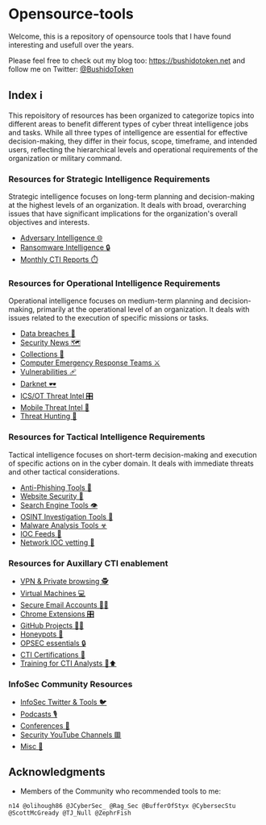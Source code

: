 # Opensource-tools

Welcome, this is a repository of opensource tools that I have found interesting and usefull over the years.

Please feel free to check out my blog too: https://bushidotoken.net and follow me on Twitter: [@BushidoToken](https://twitter.com/BushidoToken)

## Index ℹ️
This repoisitory of resources has been organized to categorize topics into different areas to benefit different types of cyber threat intelligence jobs and tasks. While all three types of intelligence are essential for effective decision-making, they differ in their focus, scope, timeframe, and intended users, reflecting the hierarchical levels and operational requirements of the organization or military command.

### Resources for Strategic Intelligence Requirements
Strategic intelligence focuses on long-term planning and decision-making at the highest levels of an organization. It deals with broad, overarching issues that have significant implications for the organization's overall objectives and interests.
- [Adversary Intelligence 🌐](https://github.com/BushidoUK/Open-source-tools-for-CTI/blob/master/Adversary%20Intelligence.md)
- [Ransomware Intelligence 🔒](https://github.com/BushidoUK/Open-source-tools-for-CTI/blob/master/RansomwareIntel.md)
- [Monthly CTI Reports ⏱️](https://github.com/BushidoUK/Open-source-tools-for-CTI/blob/master/Monthly_CTI_Reports.md)

### Resources for Operational Intelligence Requirements
Operational intelligence focuses on medium-term planning and decision-making, primarily at the operational level of an organization. It deals with issues related to the execution of specific missions or tasks.
- [Data breaches 🚦](https://github.com/BushidoUK/Opensource-tools/blob/master/Data%20breaches.md)
- [Security News 🗺️](https://github.com/BushidoUK/Opensource-tools/blob/master/SecurityNews.md)
- [Collections 📑](https://github.com/BushidoUK/Opensource-tools/blob/master/Collections.md)
- [Computer Emergency Response Teams ⚔️](https://github.com/BushidoUK/Opensource-tools/blob/master/CERTs.md)
- [Vulnerabilities 🩹](https://github.com/BushidoUK/Opensource-tools/blob/master/Vulnerabilities.md)
- [Darknet 🕶](https://github.com/BushidoUK/Open-source-tools-for-CTI/blob/master/Darknet.md)
- [ICS/OT Threat Intel 🎛️](https://github.com/BushidoUK/Open-source-tools-for-CTI/blob/master/ICS-OT.md)
- [Mobile Threat Intel 📱](https://github.com/BushidoUK/Open-source-tools-for-CTI/blob/master/Mobile.md)
- [Threat Hunting 🐾](https://github.com/BushidoUK/Open-source-tools-for-CTI/blob/master/ThreatHunting.md)

### Resources for Tactical Intelligence Requirements
Tactical intelligence focuses on short-term decision-making and execution of specific actions on in the cyber domain. It deals with immediate threats and other tactical considerations.
- [Anti-Phishing Tools 🎣](https://github.com/BushidoUK/Opensource-tools/blob/master/Anti-Phishing%20Tools.md)
- [Website Security 🔐](https://github.com/BushidoUK/Opensource-tools/blob/master/Website%20Security.md)
- [Search Engine Tools 👁️‍](https://github.com/BushidoUK/Opensource-tools/blob/master/Search%20Engine%20Tools.md)
- [OSINT Investigation Tools 🔎](https://github.com/BushidoUK/Opensource-tools/blob/master/OSINT%20Investigation%20Tools.md)
- [Malware Analysis Tools ☣](https://github.com/BushidoUK/Opensource-tools/blob/master/Malware%20analysis.md)
- [IOC Feeds 🎱](https://github.com/BushidoUK/Open-source-tools-for-CTI/blob/master/IOCs%20Feeds.md)
- [Network IOC vetting 🚨](https://github.com/BushidoUK/Open-source-tools-for-CTI/blob/master/IOC-vetting.md)

### Resources for Auxillary CTI enablement
- [VPN & Private browsing 🕵️](https://github.com/BushidoUK/Opensource-tools/blob/master/VPN%20%26%20Private%20browsing.md)
- [Virtual Machines 💻](https://github.com/BushidoUK/Opensource-tools/blob/master/VirtualMachine.md)
- [Secure Email Accounts 📧🔐](https://github.com/BushidoUK/Opensource-tools/blob/master/Secure%20Email.md)
- [Chrome Extensions 🎛](https://github.com/BushidoUK/Opensource-tools/blob/master/Chrome%20Extensions.md)
- [GitHub Projects 👨‍💻](https://github.com/BushidoUK/Opensource-tools/blob/master/Github%20Projects.md)
- [Honeypots 🍯](https://github.com/BushidoUK/Opensource-tools/blob/master/Honeypots.md)
- [OPSEC essentials 🔒](https://github.com/BushidoUK/Open-source-tools-for-CTI/blob/master/OPSEC%20essentials.md)
- [CTI Certifications 📜](https://github.com/BushidoUK/Open-source-tools-for-CTI/blob/master/Certifications.md)
- [Training for CTI Analysts 🧠⬆️](https://github.com/BushidoUK/Open-source-tools-for-CTI/blob/master/Training.md)

### InfoSec Community Resources
- [InfoSec Twitter & Tools 🐦](https://github.com/BushidoUK/Opensource-tools/blob/master/InfoSecTwitter.md)
- [Podcasts 🎙️](https://github.com/BushidoUK/Opensource-tools/blob/master/Podcasts.md)
- [Conferences 🎤](https://github.com/BushidoUK/Opensource-tools/blob/master/Conferences.md)
- [Security YouTube Channels 🟥](https://github.com/BushidoUK/Opensource-tools/blob/master/Security%20YouTube%20channels.md)
- [Misc :small_blue_diamond:](https://github.com/BushidoUK/Opensource-tools/blob/master/Misc.md)

## Acknowledgments
- Members of the Community who recommended tools to me:
```
n14 @olihough86 @JCyberSec_ @Rag_Sec @BufferOfStyx @CybersecStu @ScottMcGready @TJ_Null @ZephrFish
```
